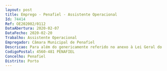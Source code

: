 ```yaml
--- 
layout: post
title: Emprego - Penafiel - Assistente Operacional
Id: 74414
Ref: OE202002/0112
DataAbertura: 2020-02-07
DataFecho: 2020-02-20
Trabalho: Assistente Operacional
Empregador: Câmara Municipal de Penafiel
Descricao: Para além do genericamente referido no anexo à Lei Geral do Trabalho em Funções Pública, Lei 35 2014, de 20 de junho, do mencionado no mapa de pessoal de 2019 e da estrutura orgânica dos serviços municipais, o presente posto de trabalho têm a seguinte caraterização  Estabelece ligações telefónicas para o exterior e transmite aos telefones internos chamadas recebidas  presta informações dentro do seu âmbito  regista o movimento de chamadas e anota, sempre que necessário, as mensagens que respeitem a assuntos de serviço e transmite as por escrito ou oralmente  zela pela conservação do material à sua guarda  participa, superiormente, eventuais avarias.
CodigoPostal: 4560-481 PENAFIEL
Concelho: Penafiel
Distrito: Porto
--- 
```


